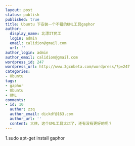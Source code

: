 ```yaml
---
layout: post
status: publish
published: true
title: Ubuntu 下安装一个不错的UML工具gaphor
author:
  display_name: 北漂IT民工
  login: admin
  email: calidion@gmail.com
  url: ''
author_login: admin
author_email: calidion@gmail.com
wordpress_id: 247
wordpress_url: http://www.3gcnbeta.com/wordpress/?p=247
categories:
- Ubuntu
tags:
- gaphor
- Ubuntu
- UML
comments:
- id: 10
  author: zzq
  author_email: dickdf@163.com
  author_url: ''
  content: 大侠，这个UML工具太烂了，还有没有更好的呢？
---
```

<p>1.sudo apt-get install gaphor</p>

